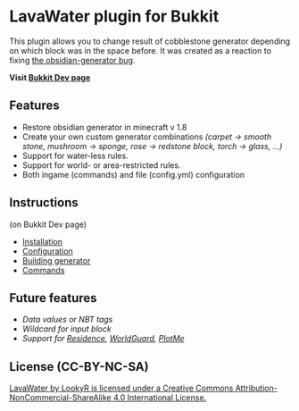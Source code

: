 # LavaWater plugin for Bukkit
This plugin allows you to change result of cobblestone generator depending on which block was in the space before.
It was created as a reaction to fixing [the obsidian-generator bug](https://bugs.mojang.com/browse/MC-4239).

**Visit [Bukkit Dev page](https://dev.bukkit.org/bukkit-plugins/lavawater/)**

## Features
- Restore obsidian generator in minecraft v 1.8
- Create your own custom generator combinations *(carpet -> smooth stone, mushroom -> sponge, rose -> redstone block, torch -> glass, ...)*
- Support for water-less rules.
- Support for world- or area-restricted rules.
- Both ingame (commands) and file (config.yml) configuration

## Instructions
(on Bukkit Dev page)
- [Installation](https://dev.bukkit.org/bukkit-plugins/lavawater/pages/manual)
- [Configuration](https://dev.bukkit.org/bukkit-plugins/lavawater/pages/configuration)
- [Building generator](https://dev.bukkit.org/bukkit-plugins/lavawater/pages/manual)
- [Commands](https://dev.bukkit.org/bukkit-plugins/lavawater/pages/commands-and-permissions)

## Future features
- *Data values or NBT tags*
- *Wildcard for input block*
- *Support for
      [Residence](http://dev.bukkit.org/bukkit-plugins/residence/),
      [WorldGuard](http://dev.bukkit.org/bukkit-plugins/worldguard/),
      [PlotMe](http://dev.bukkit.org/bukkit-plugins/plotme/)*

## License (CC-BY-NC-SA)
[LavaWater by LookyR is licensed under a Creative Commons Attribution-NonCommercial-ShareAlike 4.0 International License.](http://creativecommons.org/licenses/by-nc-sa/4.0/)
